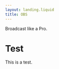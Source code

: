 ```yaml
---
layout: landing.liquid
title: OBS
---
```


<div class="splash">
<canvas id="splashbg">
<p class="punchline">Broadcast like a Pro.</p>
</div>

# Test

This is a test.


